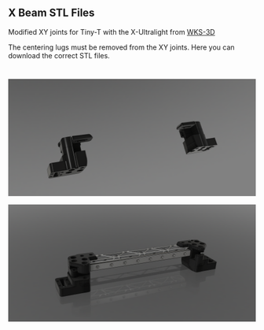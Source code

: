 <h2>X Beam STL Files</h2>

Modified XY joints for Tiny-T with the X-Ultralight from [WKS-3D](https://wks-3d.de/)	

The centering lugs must be removed from the XY joints. Here you can download the correct STL files.


#
![Here](Tiny-T_Einzelheit.PNG)

![Here](Tiny-T_Zusammenbau.PNG)

